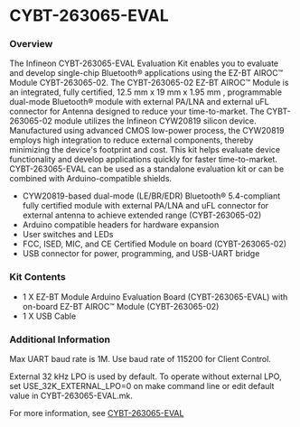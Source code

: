 # CYBT-263065-EVAL

### Overview

The Infineon CYBT-263065-EVAL Evaluation Kit enables you to evaluate and develop single-chip Bluetooth&#174; applications using the EZ-BT AIROC&#8482; Module CYBT-263065-02. The CYBT-263065-02 EZ-BT AIROC&#8482; Module is an integrated, fully certified, 12.5 mm x 19 mm x 1.95 mm , programmable dual-mode Bluetooth&#174; module with external PA/LNA and external uFL connector for Antenna designed to reduce your time-to-market. The CYBT-263065-02 module utilizes the Infineon CYW20819 silicon device. Manufactured using advanced CMOS low-power process, the CYW20819 employs high integration to reduce external components, thereby minimizing the device's footprint and cost. This kit helps evaluate device functionality and develop applications quickly for faster time-to-market.
CYBT-263065-EVAL can be used as a standalone evaluation kit or can be combined with Arduino-compatible shields.

* CYW20819-based dual-mode (LE/BR/EDR) Bluetooth&#174; 5.4-compliant fully certified module with external PA/LNA and uFL connector for external antenna to achieve extended range (CYBT-263065-02)
* Arduino compatible headers for hardware expansion
* User switches and LEDs
* FCC, ISED, MIC, and CE Certified Module on board (CYBT-263065-02)
* USB connector for power, programming, and USB-UART bridge

### Kit Contents

* 1 X EZ-BT Module Arduino Evaluation Board (CYBT-263065-EVAL) with on-board EZ-BT AIROC&#8482; Module (CYBT-263065-02)
* 1 X USB Cable

### Additional Information

Max UART baud rate is 1M. Use baud rate of 115200 for Client Control.

External 32 kHz LPO is used by default. To operate without external LPO, set USE\_32K\_EXTERNAL\_LPO=0 on
make command line or edit default value in CYBT-263065-EVAL.mk.

For more information, see [CYBT-263065-EVAL](https://www.infineon.com/cms/en/product/evaluation-boards/cybt-263065-eval/)
